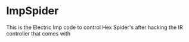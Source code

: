 ImpSpider
=========

This is the Electric Imp code to control Hex Spider's after hacking the IR controller that comes with 
